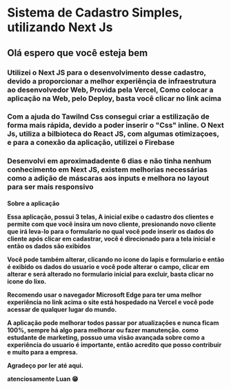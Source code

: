 <H1> Sistema de Cadastro Simples, utilizando Next Js </h1>

<h2>Olá espero que você esteja bem </h2>

<h3> Utilizei o Next JS para o desenvolvimento desse cadastro, devido a proporcionar a melhor experiênçia de infraestrutura ao desenvolvedor Web, Provida pela Vercel, Como colocar a aplicação na Web, pelo Deploy, basta você clicar no link acima <h3>

<h3> Com a ajuda do Tawilnd Css consegui criar a estilização de forma mais rápida, devido a poder inserir o "Css" inline. O Next Js, utiliza a bilbioteca do React JS, com algumas otimizaçoes, e para a conexão da aplicação, utilizei o Firebase </h3>

<h3> Desenvolvi em aproximadadente 6 dias e não tinha nenhum conhecimento em Next JS, existem melhorias necessárias como a adição de máscaras aos inputs e melhora no layout para ser mais responsivo</h3>


<h4> Sobre a aplicação
  
  Essa aplicação, possui 3 telas, A inicial exibe o cadastro dos clientes e permite com que você insira um novo cliente, presionando novo cliente
  que irá leva-lo para o formulario no qual você pode inserir os dados do cliente
  após clicar em cadastrar, você é direcionado para a tela inicial e então os dados são exibidos
  
  Você pode também alterar, clicando no icone do lapis e formulario
  e então é exibido os dados do usuario e você pode alterar o campo, clicar em alterar e será alterado no formulario inicial
  para excluir, basta clicar no icone do lixo.
  
  Recomendo usar o navegador Microsoft Edge para ter uma melhor experiência
  no link acima o site está hospedado na Vercel e você pode acessar de qualquer lugar do mundo.
  
  A aplicação pode melhorar todos passar por atualizações e nunca ficam 100%, sempre há algo para melhorar ou fazer manutenção.
  como estudante de marketing, possuo uma visão avançada sobre como a experiência do usuario é importante, então acredito que 
  posso contribuir e muito para a empresa. 
  
  Agradeço por ler até aqui.
  
  atenciosamente Luan 😁
  
</h4>

  
 
